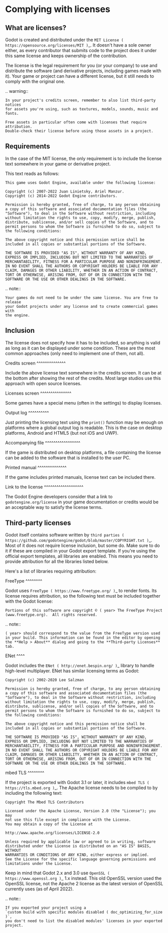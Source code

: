 

Complying with licenses
=======================

What are licenses?
------------------

Godot is created and distributed under the `MIT License ( https://opensource.org/licenses/MIT )`_.
It doesn't have a sole owner either, as every contributor that submits code to
the project does it under this same license and keeps ownership of the
contribution.

The license is the legal requirement for you (or your company) to use and
distribute the software (and derivative projects, including games made with it).
Your game or project can have a different license, but it still needs to comply
with the original one.

.. warning::

    In your project's credits screen, remember to also list third-party notices
    for assets you're using, such as textures, models, sounds, music and fonts.

    Free assets in particular often come with licenses that require attribution.
    Double-check their license before using those assets in a project.

Requirements
------------

In the case of the MIT license, the only requirement is to include the license
text somewhere in your game or derivative project.

This text reads as follows:

    This game uses Godot Engine, available under the following license:

    Copyright (c) 2007-2022 Juan Linietsky, Ariel Manzur.
    Copyright (c) 2014-2022 Godot Engine contributors.

    Permission is hereby granted, free of charge, to any person obtaining a copy of this software and associated documentation files (the "Software"), to deal in the Software without restriction, including without limitation the rights to use, copy, modify, merge, publish, distribute, sublicense, and/or sell copies of the Software, and to permit persons to whom the Software is furnished to do so, subject to the following conditions:

    The above copyright notice and this permission notice shall be included in all copies or substantial portions of the Software.

    THE SOFTWARE IS PROVIDED "AS IS", WITHOUT WARRANTY OF ANY KIND, EXPRESS OR IMPLIED, INCLUDING BUT NOT LIMITED TO THE WARRANTIES OF MERCHANTABILITY, FITNESS FOR A PARTICULAR PURPOSE AND NONINFRINGEMENT. IN NO EVENT SHALL THE AUTHORS OR COPYRIGHT HOLDERS BE LIABLE FOR ANY CLAIM, DAMAGES OR OTHER LIABILITY, WHETHER IN AN ACTION OF CONTRACT, TORT OR OTHERWISE, ARISING FROM, OUT OF OR IN CONNECTION WITH THE SOFTWARE OR THE USE OR OTHER DEALINGS IN THE SOFTWARE.

.. note::

    Your games do not need to be under the same license. You are free to release
    your Godot projects under any license and to create commercial games with
    the engine.

Inclusion
---------

The license does not specify how it has to be included, so anything is valid as
long as it can be displayed under some condition. These are the most common
approaches (only need to implement one of them, not all).

Credits screen
^^^^^^^^^^^^^^

Include the above license text somewhere in the credits screen. It can be at the
bottom after showing the rest of the credits. Most large studios use this
approach with open source licenses.

Licenses screen
^^^^^^^^^^^^^^^

Some games have a special menu (often in the settings) to display licenses.

Output log
^^^^^^^^^^

Just printing the licensing text using the `print()`
function may be enough on platforms where a global output log is readable.
This is the case on desktop platforms, Android and HTML5 (but not iOS and UWP).

Accompanying file
^^^^^^^^^^^^^^^^^

If the game is distributed on desktop platforms, a file containing the license
can be added to the software that is installed to the user PC.

Printed manual
^^^^^^^^^^^^^^

If the game includes printed manuals, license text can be included there.

Link to the license
^^^^^^^^^^^^^^^^^^^

The Godot Engine developers consider that a link to `godotengine.org/license`
in your game documentation or credits would be an acceptable way to satisfy
the license terms.

Third-party licenses
--------------------

Godot itself contains software written by
`third parties ( https://github.com/godotengine/godot/blob/master/COPYRIGHT.txt )`_.
Most of it does not require license inclusion, but some do.
Make sure to do it if these are compiled in your Godot export template. If
you're using the official export templates, all libraries are enabled. This
means you need to provide attribution for all the libraries listed below.

Here's a list of libraries requiring attribution:

FreeType
^^^^^^^^

Godot uses `FreeType ( https://www.freetype.org/ )`_ to render fonts. Its license
requires attribution, so the following text must be included together with the
Godot license:

    Portions of this software are copyright © ( year> The FreeType Project (www.freetype.org).  All rights reserved.

.. note::

    ( year> should correspond to the value from the FreeType version used
    in your build. This information can be found in the editor by opening
    the **Help > About** dialog and going to the **Third-party Licenses**
    tab.

ENet
^^^^

Godot includes the `ENet ( http://enet.bespin.org/ )`_ library to handle
high-level multiplayer. ENet has similar licensing terms as Godot:


    Copyright (c) 2002-2020 Lee Salzman

    Permission is hereby granted, free of charge, to any person obtaining a copy of this software and associated documentation files (the "Software"), to deal in the Software without restriction, including without limitation the rights to use, copy, modify, merge, publish, distribute, sublicense, and/or sell copies of the Software, and to permit persons to whom the Software is furnished to do so, subject to the following conditions:

    The above copyright notice and this permission notice shall be included in all copies or substantial portions of the Software.

    THE SOFTWARE IS PROVIDED "AS IS", WITHOUT WARRANTY OF ANY KIND, EXPRESS OR IMPLIED, INCLUDING BUT NOT LIMITED TO THE WARRANTIES OF MERCHANTABILITY, FITNESS FOR A PARTICULAR PURPOSE AND NONINFRINGEMENT. IN NO EVENT SHALL THE AUTHORS OR COPYRIGHT HOLDERS BE LIABLE FOR ANY CLAIM, DAMAGES OR OTHER LIABILITY, WHETHER IN AN ACTION OF CONTRACT, TORT OR OTHERWISE, ARISING FROM, OUT OF OR IN CONNECTION WITH THE SOFTWARE OR THE USE OR OTHER DEALINGS IN THE SOFTWARE.

mbed TLS
^^^^^^^^

If the project is exported with Godot 3.1 or later, it includes `mbed TLS ( https://tls.mbed.org )`_.
The Apache license needs to be complied to by including the following text:

    Copyright The Mbed TLS Contributors

    Licensed under the Apache License, Version 2.0 (the "License"); you may
    not use this file except in compliance with the License.
    You may obtain a copy of the License at

    http://www.apache.org/licenses/LICENSE-2.0

    Unless required by applicable law or agreed to in writing, software
    distributed under the License is distributed on an "AS IS" BASIS, WITHOUT
    WARRANTIES OR CONDITIONS OF ANY KIND, either express or implied.
    See the License for the specific language governing permissions and
    limitations under the License.

Keep in mind that Godot 2.x and 3.0 use `OpenSSL ( https://www.openssl.org )`_ 1.x
instead. This old OpenSSL version used the OpenSSL license, not the Apache 2 license
as the latest version of OpenSSL currently uses (as of April 2022).

.. note::

    If you exported your project using a
    `custom build with specific modules disabled ( doc_optimizing_for_size )`,
    you don't need to list the disabled modules' licenses in your exported project.
